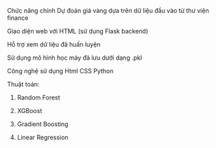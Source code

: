 Chức năng chính
Dự đoán giá vàng dựa trên dữ liệu đầu vào từ thư viện finance

Giao diện web với HTML (sử dụng Flask backend)

Hỗ trợ xem dữ liệu đã huấn luyện

Sử dụng mô hình học máy đã lưu dưới dạng .pkl

Công nghệ sử dụng
Html
CSS
Python

Thuật toán: 

1. Random Forest

2. XGBoost

3. Gradient Boosting

4. Linear Regression

